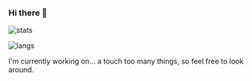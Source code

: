 ### Hi there 👋

![stats](https://github-readme-stats.vercel.app/api?username=Yey007&theme=vision-friendly-dark)

![langs](https://github-readme-stats.vercel.app/api/top-langs/?username=Yey007&theme=vision-friendly-dark)

I'm currently working on... a touch too many things, so feel free to look around.
